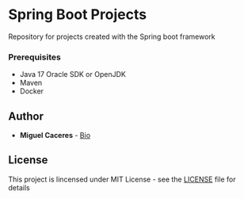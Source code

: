 # Spring Boot Projects

Repository for projects created with the Spring boot framework

### Prerequisites

* Java 17 Oracle SDK or OpenJDK
* Maven
* Docker

## Author

* **Miguel Caceres** - [Bio](https://github.com/foxneo)

## License
This project is lincensed under MIT License - see the [LICENSE](LICENSE) file for details
